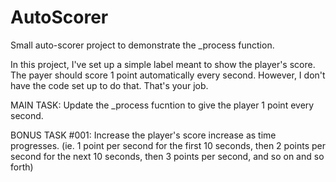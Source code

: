# AutoScorer
Small auto-scorer project to demonstrate the _process function.

In this project, I've set up a simple label meant to show the player's score. The payer should score 1 point automatically every second. However, I don't have the code set up to do that. That's your job.

MAIN TASK:
    Update the _process fucntion to give the player 1 point every second.

BONUS TASK #001:
    Increase the player's score increase as time progresses. (ie. 1 point per second for the first 10 seconds, then 2 points per second for the next 10 seconds, then 3 points per second, and so on and so forth)
